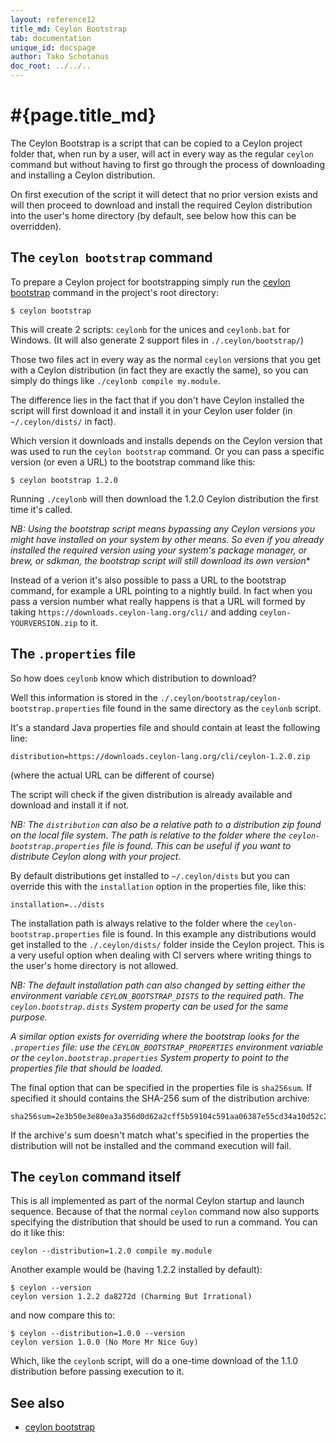 ```yaml
---
layout: reference12
title_md: Ceylon Bootstrap
tab: documentation
unique_id: docspage
author: Tako Schotanus
doc_root: ../../..
---
```


[ceylon bootstrap]: ../../tool/ceylon/subcommands/ceylon-bootstrap.html

# #{page.title_md}

The Ceylon Bootstrap is a script that can be copied to a Ceylon project folder
that, when run by a user, will act in every way as the regular `ceylon` command
but without having to first go through the process of downloading and installing
a Ceylon distribution.

On first execution of the script it will detect that no prior version exists
and will then proceed to download and install the required Ceylon distribution
into the user's home directory (by default, see below how this can be overridden).

## The `ceylon bootstrap` command

To prepare a Ceylon project for bootstrapping simply run the [ceylon bootstrap][]
command in the project's root directory:

<!-- lang:none -->
    $ ceylon bootstrap

This will create 2 scripts: `ceylonb` for the unices and `ceylonb.bat` for Windows.
(It will also generate 2 support files in `./.ceylon/bootstrap/`)

Those two files act in every way as the normal `ceylon` versions that you get with
a Ceylon distribution (in fact they are exactly the same), so you can simply do things
like `./ceylonb compile my.module`.

The difference lies in the fact that if you don't have Ceylon installed the script
will first download it and install it in your Ceylon user folder (in `~/.ceylon/dists/`
in fact).

Which version it downloads and installs depends on the Ceylon version that was used
to run the `ceylon bootstrap` command. Or you can pass a specific version (or even a URL)
to the bootstrap command like this:

<!-- lang:none -->
    $ ceylon bootstrap 1.2.0

Running `./ceylonb` will then download the 1.2.0 Ceylon distribution the first time it's called.

*NB: Using the bootstrap script means bypassing any Ceylon versions you might have installed
on your system by other means. So even if you already installed the required version using your
system's package manager, or brew, or sdkman, the bootstrap script will *still* download
its own version**

Instead of a verion it's also possible to pass a URL to the bootstrap command, for
example a URL pointing to a nightly build. In fact when you pass a version number
what really happens is that a URL will formed by taking `https://downloads.ceylon-lang.org/cli/`
and adding `ceylon-YOURVERSION.zip` to it.

## The `.properties` file

So how does `ceylonb` know which distribution to download?

Well this information is stored in the `./.ceylon/bootstrap/ceylon-bootstrap.properties`
file found in the same directory as the `ceylonb` script.

It's a standard Java properties file and should contain at least the following line:

<!-- lang:none -->
    distribution=https://downloads.ceylon-lang.org/cli/ceylon-1.2.0.zip

(where the actual URL can be different of course)

The script will check if the given distribution is already available and download
and install it if not.

*NB: The `distribution` can also be a relative path to a distribution zip found on
the local file system. The path is relative to the folder where the `ceylon-bootstrap.properties`
file is found. This can be useful if you want to distribute Ceylon along with your project.*

By default distributions get installed to `~/.ceylon/dists` but you can override
this with the `installation` option in the properties file, like this:

<!-- lang:none -->
    installation=../dists

The installation path is always relative to the folder where the `ceylon-bootstrap.properties`
file is found. In this example any distributions would get installed to the `./.ceylon/dists/`
folder inside the Ceylon project. This is a very useful option when dealing with CI servers
where writing things to the user's home directory is not allowed.

*NB: The default installation path can also changed by setting either the
environment variable `CEYLON_BOOTSTRAP_DISTS` to the required path.
The `ceylon.bootstrap.dists` System property can be used for the same purpose.*

*A similar option exists for overriding where the bootstrap looks for the
`.properties` file: use the `CEYLON_BOOTSTRAP_PROPERTIES` environment
variable or the `ceylon.bootstrap.properties` System property to point
to the properties file that should be loaded.*

The final option that can be specified in the properties file is `sha256sum`.
If specified it should contains the SHA-256 sum of the distribution archive:

<!-- lang:none -->
    sha256sum=2e3b50e3e80ea3a356d0d62a2cff5b59104c591aa06387e55cd34a10d52c2919

If the archive's sum doesn't match what's specified in the properties the
distribution will not be installed and the command execution will fail.

## The `ceylon` command itself

This is all implemented as part of the normal Ceylon startup and launch sequence.
Because of that the normal `ceylon` command now also supports specifying the
distribution that should be used to run a command. You can do it like this:

<!-- lang:none -->
    ceylon --distribution=1.2.0 compile my.module

Another example would be (having 1.2.2 installed by default):

<!-- lang:none -->
    $ ceylon --version
    ceylon version 1.2.2 da8272d (Charming But Irrational)

and now compare this to:

<!-- lang:none -->
    $ ceylon --distribution=1.0.0 --version
    ceylon version 1.0.0 (No More Mr Nice Guy)

Which, like the `ceylonb` script, will do a one-time download of the 1.1.0 distribution
before passing execution to it.

## See also

* [ceylon bootstrap][]

